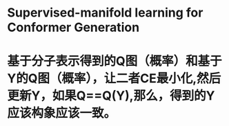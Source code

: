 # Supervised-manifold learning for Conformer Generation


# 基于分子表示得到的Q图（概率）和基于Y的Q图（概率），让二者CE最小化,然后更新Y，如果Q==Q(Y),那么，得到的Y应该构象应该一致。
